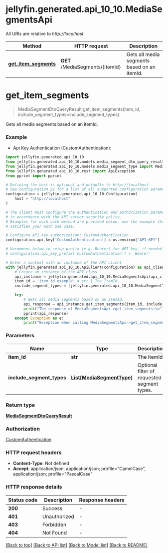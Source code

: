 # jellyfin.generated.api_10_10.MediaSegmentsApi

All URIs are relative to *http://localhost*

Method | HTTP request | Description
------------- | ------------- | -------------
[**get_item_segments**](MediaSegmentsApi.md#get_item_segments) | **GET** /MediaSegments/{itemId} | Gets all media segments based on an itemId.


# **get_item_segments**
> MediaSegmentDtoQueryResult get_item_segments(item_id, include_segment_types=include_segment_types)

Gets all media segments based on an itemId.

### Example

* Api Key Authentication (CustomAuthentication):

```python
import jellyfin.generated.api_10_10
from jellyfin.generated.api_10_10.models.media_segment_dto_query_result import MediaSegmentDtoQueryResult
from jellyfin.generated.api_10_10.models.media_segment_type import MediaSegmentType
from jellyfin.generated.api_10_10.rest import ApiException
from pprint import pprint

# Defining the host is optional and defaults to http://localhost
# See configuration.py for a list of all supported configuration parameters.
configuration = jellyfin.generated.api_10_10.Configuration(
    host = "http://localhost"
)

# The client must configure the authentication and authorization parameters
# in accordance with the API server security policy.
# Examples for each auth method are provided below, use the example that
# satisfies your auth use case.

# Configure API key authorization: CustomAuthentication
configuration.api_key['CustomAuthentication'] = os.environ["API_KEY"]

# Uncomment below to setup prefix (e.g. Bearer) for API key, if needed
# configuration.api_key_prefix['CustomAuthentication'] = 'Bearer'

# Enter a context with an instance of the API client
with jellyfin.generated.api_10_10.ApiClient(configuration) as api_client:
    # Create an instance of the API class
    api_instance = jellyfin.generated.api_10_10.MediaSegmentsApi(api_client)
    item_id = 'item_id_example' # str | The ItemId.
    include_segment_types = [jellyfin.generated.api_10_10.MediaSegmentType()] # List[MediaSegmentType] | Optional filter of requested segment types. (optional)

    try:
        # Gets all media segments based on an itemId.
        api_response = api_instance.get_item_segments(item_id, include_segment_types=include_segment_types)
        print("The response of MediaSegmentsApi->get_item_segments:\n")
        pprint(api_response)
    except Exception as e:
        print("Exception when calling MediaSegmentsApi->get_item_segments: %s\n" % e)
```



### Parameters


Name | Type | Description  | Notes
------------- | ------------- | ------------- | -------------
 **item_id** | **str**| The ItemId. | 
 **include_segment_types** | [**List[MediaSegmentType]**](MediaSegmentType.md)| Optional filter of requested segment types. | [optional] 

### Return type

[**MediaSegmentDtoQueryResult**](MediaSegmentDtoQueryResult.md)

### Authorization

[CustomAuthentication](README.md#CustomAuthentication)

### HTTP request headers

 - **Content-Type**: Not defined
 - **Accept**: application/json, application/json; profile="CamelCase", application/json; profile="PascalCase"

### HTTP response details

| Status code | Description | Response headers |
|-------------|-------------|------------------|
**200** | Success |  -  |
**401** | Unauthorized |  -  |
**403** | Forbidden |  -  |
**404** | Not Found |  -  |

[[Back to top]](#) [[Back to API list]](README.md#documentation-for-api-endpoints) [[Back to Model list]](README.md#documentation-for-models) [[Back to README]](README.md)

